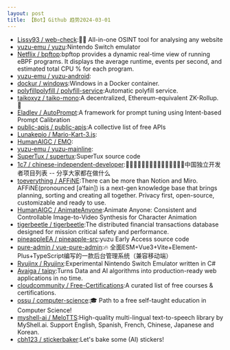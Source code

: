 ```yaml
---
layout: post
title: 【Bot】Github 趋势2024-03-01
---
```


* [Lissy93 / web-check](https://github.com/Lissy93/web-check):🕵️‍♂️ All-in-one OSINT tool for analysing any website
* [yuzu-emu / yuzu](https://github.com/yuzu-emu/yuzu):Nintendo Switch emulator
* [Netflix / bpftop](https://github.com/Netflix/bpftop):bpftop provides a dynamic real-time view of running eBPF programs. It displays the average runtime, events per second, and estimated total CPU % for each program.
* [yuzu-emu / yuzu-android](https://github.com/yuzu-emu/yuzu-android):
* [dockur / windows](https://github.com/dockur/windows):Windows in a Docker container.
* [polyfillpolyfill / polyfill-service](https://github.com/polyfillpolyfill/polyfill-service):Automatic polyfill service.
* [taikoxyz / taiko-mono](https://github.com/taikoxyz/taiko-mono):A decentralized, Ethereum-equivalent ZK-Rollup. 🥁
* [Eladlev / AutoPrompt](https://github.com/Eladlev/AutoPrompt):A framework for prompt tuning using Intent-based Prompt Calibration
* [public-apis / public-apis](https://github.com/public-apis/public-apis):A collective list of free APIs
* [Lunakepio / Mario-Kart-3.js](https://github.com/Lunakepio/Mario-Kart-3.js):
* [HumanAIGC / EMO](https://github.com/HumanAIGC/EMO):
* [yuzu-emu / yuzu-mainline](https://github.com/yuzu-emu/yuzu-mainline):
* [SuperTux / supertux](https://github.com/SuperTux/supertux):SuperTux source code
* [1c7 / chinese-independent-developer](https://github.com/1c7/chinese-independent-developer):👩🏿‍💻👨🏾‍💻👩🏼‍💻👨🏽‍💻👩🏻‍💻中国独立开发者项目列表 -- 分享大家都在做什么
* [toeverything / AFFiNE](https://github.com/toeverything/AFFiNE):There can be more than Notion and Miro. AFFiNE(pronounced [ə‘fain]) is a next-gen knowledge base that brings planning, sorting and creating all together. Privacy first, open-source, customizable and ready to use.
* [HumanAIGC / AnimateAnyone](https://github.com/HumanAIGC/AnimateAnyone):Animate Anyone: Consistent and Controllable Image-to-Video Synthesis for Character Animation
* [tigerbeetle / tigerbeetle](https://github.com/tigerbeetle/tigerbeetle):The distributed financial transactions database designed for mission critical safety and performance.
* [pineappleEA / pineapple-src](https://github.com/pineappleEA/pineapple-src):yuzu Early Access source code
* [pure-admin / vue-pure-admin](https://github.com/pure-admin/vue-pure-admin):🔥 全面ESM+Vue3+Vite+Element-Plus+TypeScript编写的一款后台管理系统（兼容移动端）
* [Ryujinx / Ryujinx](https://github.com/Ryujinx/Ryujinx):Experimental Nintendo Switch Emulator written in C#
* [Avaiga / taipy](https://github.com/Avaiga/taipy):Turns Data and AI algorithms into production-ready web applications in no time.
* [cloudcommunity / Free-Certifications](https://github.com/cloudcommunity/Free-Certifications):A curated list of free courses & certifications.
* [ossu / computer-science](https://github.com/ossu/computer-science):🎓 Path to a free self-taught education in Computer Science!
* [myshell-ai / MeloTTS](https://github.com/myshell-ai/MeloTTS):High-quality multi-lingual text-to-speech library by MyShell.ai. Support English, Spanish, French, Chinese, Japanese and Korean.
* [cbh123 / stickerbaker](https://github.com/cbh123/stickerbaker):Let's bake some (AI) stickers!
